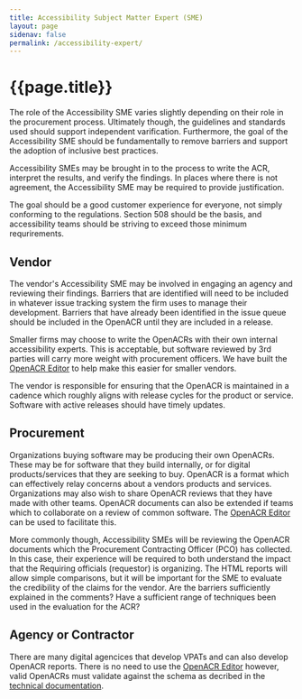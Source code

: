 ```yaml
---
title: Accessibility Subject Matter Expert (SME)
layout: page
sidenav: false
permalink: /accessibility-expert/
---
```


# **{{page.title}}**

The role of the Accessibility SME varies slightly depending on their role in the procurement process. Ultimately though, the guidelines and standards used should support independent varification. Furthermore, the goal of the Accessibility SME should be fundamentally to remove barriers and support the adoption of inclusive best practices.

Accessibility SMEs may be brought in to the process to write the ACR, interpret the results, and verify the findings. In places where there is not agreement, the Accessibility SME may be required to provide justification.

The goal should be a good customer experience for everyone, not simply conforming to the regulations. Section 508 should be the basis, and accessibility teams should be striving to exceed those minimum requrirements.

## Vendor

The vendor's Accessibility SME may be involved in engaging an agency and reviewing their findings. Barriers that are identified will need to be included in whatever issue tracking system the firm uses to manage their development. Barriers that have already been identified in the issue queue should be included in the OpenACR until they are included in a release.

Smaller firms may choose to write the OpenACRs with their own internal accessibility experts. This is acceptable, but software reviewed by 3rd parties will carry more weight with procurement officers. We have built the [OpenACR Editor](https://gsa.github.io/openacr-editor/) to help make this easier for smaller vendors.

The vendor is responsible for ensuring that the OpenACR is maintained in a cadence which roughly aligns with release cycles for the product or service. Software with active releases should have timely updates.

## Procurement

Organizations buying software may be producing their own OpenACRs. These may be for software that they build internally, or for digital products/services that they are seeking to buy. OpenACR is a format which can effectively relay concerns about a vendors products and services. Organizations may also wish to share OpenACR reviews that they have made with other teams. OpenACR documents can also be extended if teams which to collaborate on a review of common software. The [OpenACR Editor](https://gsa.github.io/openacr-editor/) can be used to facilitate this.

More commonly though, Accessibility SMEs will be reviewing the OpenACR documents which the Procurement Contracting Officer (PCO) has collected. In this case, their experience will be required to both understand the impact that the Requiring officials (requestor) is organizing. The HTML reports will allow simple comparisons, but it will be important for the SME to evaluate the credibility of the claims for the vendor. Are the barriers sufficiently explained in the comments? Have a sufficient range of techniques been used in the evaluation for the ACR?

## Agency or Contractor

There are many digital agencices that develop VPATs and can also develop OpenACR reports. There is no need to use the [OpenACR Editor](https://gsa.github.io/openacr-editor/) however, valid OpenACRs must validate against the schema as decribed in the [technical documentation](https://github.com/GSA/openacr/tree/main/docs).
